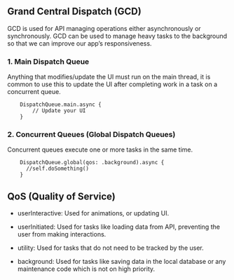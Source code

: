## Grand Central Dispatch (GCD)
 GCD is used for API managing operations either asynchronously or synchronously. GCD can be used to manage heavy tasks to the background so that we can improve our app’s responsiveness.
 
### 1. Main Dispatch Queue
  Anything that modifies/update the UI must run on the main thread, it is common to use this to update the UI after completing work in a task on a concurrent queue.

  
        DispatchQueue.main.async {
            // Update your UI
        }
        
### 2. Concurrent Queues (Global Dispatch Queues)
Concurrent queues execute one or more tasks in the same time. 
 
        DispatchQueue.global(qos: .background).async {
          //self.doSomething()
        }
        
## QoS (Quality of Service)

- userInteractive: Used for animations, or updating UI.

- userInitiated: Used for tasks like loading data from API, preventing the user from making interactions.

- utility: Used for tasks that do not need to be tracked by the user.

- background: Used for tasks like saving data in the local database or any maintenance code which is not on high priority.
